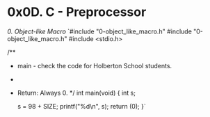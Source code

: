# 0x0D. C - Preprocessor #
*0. Object-like Macro*
`#include "0-object_like_macro.h"
#include "0-object_like_macro.h"
#include <stdio.h>

/**
 * main - check the code for Holberton School students.
 *
 * Return: Always 0.
 */
int main(void)
{
    int s;

    s = 98 + SIZE;
    printf("%d\n", s);
    return (0);
}`
